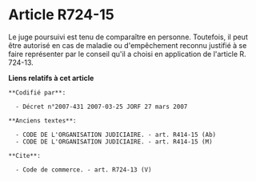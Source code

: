 # Article R724-15

Le juge poursuivi est tenu de comparaître en personne. Toutefois, il peut être autorisé en cas de maladie ou d'empêchement
reconnu justifié à se faire représenter par le conseil qu'il a choisi en application de l'article R. 724-13.

**Liens relatifs à cet article**

	**Codifié par**:

	  - Décret n°2007-431 2007-03-25 JORF 27 mars 2007

	**Anciens textes**:

	  - CODE DE L'ORGANISATION JUDICIAIRE. - art. R414-15 (Ab)
	  - CODE DE L'ORGANISATION JUDICIAIRE. - art. R414-15 (M)

	**Cite**:

	  - Code de commerce. - art. R724-13 (V)
